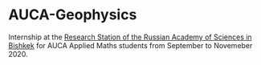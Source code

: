 # AUCA-Geophysics

Internship at the [Research Station of the Russian Academy of Sciences in Bishkek](http://www.gdirc.kg/en/) for AUCA Applied Maths students from September to Novemeber 2020.
